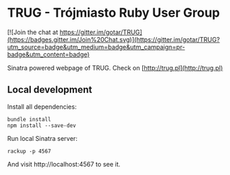 # TRUG - Trójmiasto Ruby User Group

[![Join the chat at https://gitter.im/gotar/TRUG](https://badges.gitter.im/Join%20Chat.svg)](https://gitter.im/gotar/TRUG?utm_source=badge&utm_medium=badge&utm_campaign=pr-badge&utm_content=badge)

Sinatra powered webpage of TRUG. Check on [http://trug.pl](http://trug.pl)

## Local development

Install all dependencies:

```
bundle install
npm install --save-dev
```

Run local Sinatra server:

```
rackup -p 4567
```

And visit http://localhost:4567 to see it.
